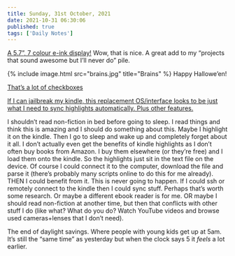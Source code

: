 ```yaml
---
title: Sunday, 31st October, 2021
date: 2021-10-31 06:30:06
published: true
tags: ['Daily Notes']
---
```


[A 5.7”, 7 colour e-ink display!](https://shop.pimoroni.com/products/inky-impression) Wow, that is nice. A great add to my “projects that sound awesome but I’ll never do” pile.

{% include image.html src="brains.jpg" title="Brains" %}
Happy Hallowe’en!

[That’s a lot of checkboxes](https://www.bryanbraun.com/2021/09/21/i-keep-making-things-out-of-checkboxes/)

[If I can jailbreak my kindle, this replacement OS/interface looks to be just what I need to sync highlights automatically. Plus other features.](https://github.com/koreader/koreader)

I shouldn’t read non-fiction in bed before going to sleep. I read things and think this is amazing and I should do something about this. Maybe I highlight it on the kindle. Then I go to sleep and wake up and completely forget about it all. I don’t actually even get the benefits of kindle highlights as I don’t often buy books from Amazon. I buy them elsewhere (or they’re free) and I load them onto the kindle. So the highlights just sit in the text file on the device. Of course I could connect it to the computer, download the file and parse it (there’s probably many scripts online to do this for me already). THEN I could benefit from it. This is never going to happen. If I could ssh or remotely connect to the kindle then I could sync stuff. Perhaps that’s worth some research. Or maybe a different ebook reader is for me. OR maybe I should read non-fiction at another time, but then that conflicts with other stuff I do (like what? What do you do? Watch YouTube videos and browse used cameras+lenses that I don’t need).

The end of daylight savings. Where people with young kids get up at 5am. It’s still the “same time” as yesterday but when the clock says 5 it *feels* a lot earlier.